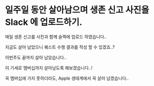# 일주일 동안 살아남으며 생존 신고 사진을 Slack 에 업로드하기.
매일 생존 신고를 사진과 함께 슬랙에 업로드 하였습니다..

지금도 살아 남았으니 퀘스트 수행 결과를 작성 할 수 있겠죠..?

이번주도 끝까지 살아 남았습니다.. 

이 기세로 멤버십까지 살아남도록 해보겠습니다..!

꼭 멤버십에 가지 못하더라도, Apple 생태계에서 꼭 살아 남겠습니다.. 
